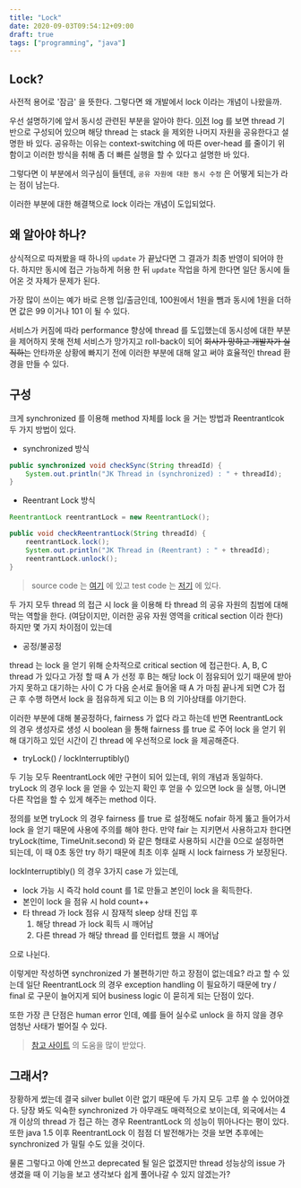 ```yaml
---
title: "Lock"
date: 2020-09-03T09:54:12+09:00
draft: true
tags: ["programming", "java"]
---
```


## Lock?

사전적 용어로 '잠금' 을 뜻한다. 그렇다면 왜 개발에서 lock 이라는 개념이 나왔을까.

우선 설명하기에 앞서 동시성 관련된 부분을 알아야 한다. [이전](https://jungqui.github.io/posts/processnthread/) log 를 보면 thread 기반으로 구성되어 있으며
해당 thread 는 stack 을 제외한 나머지 자원을 공유한다고 설명한 바 있다. 공유하는 이유는 context-switching 에 따른 over-head 를 줄이기 위함이고
이러한 방식을 취해 좀 더 빠른 실행을 할 수 있다고 설명한 바 있다.

그렇다면 이 부분에서 의구심이 들텐데, `공유 자원에 대한 동시 수정` 은 어떻게 되는가 라는 점이 남는다.

이러한 부분에 대한 해결책으로 lock 이라는 개념이 도입되었다.

## 왜 알아야 하나?
상식적으로 따져봤을 때 하나의 `update` 가 끝났다면 그 결과가 최종 반영이 되어야 한다.
하지만 동시에 접근 가능하게 허용 한 뒤 `update` 작업을 하게 한다면 일단 동시에 들어온 것 자체가 문제가 된다.

가장 많이 쓰이는 예가 바로 은행 입/출금인데, 100원에서 1원을 뺌과 동시에 1원을 더하면 값은 99 이거나 101 이 될 수 있다.

서비스가 커짐에 따라 performance 향상에 thread 를 도입했는데 동시성에 대한 부분을 제어하지 못해 전체 서비스가 망가지고 roll-back이 되어 ~~회사가 망하고 개발자가 실직하는~~ 안타까운 상황에 빠지기 전에 
이러한 부분에 대해 알고 써야 효율적인 thread 환경을 만들 수 있다.

## 구성
크게 synchronized 를 이용해 method 자체를 lock 을 거는 방법과 Reentrantlcok 두 가지 방법이 있다.

- synchronized 방식

``` java
public synchronized void checkSync(String threadId) {
    System.out.println("JK Thread in (synchronized) : " + threadId);
}
```

- Reentrant Lock 방식

``` java
ReentrantLock reentrantLock = new ReentrantLock();

public void checkReentrantLock(String threadId) {
    reentrantLock.lock();
    System.out.println("JK Thread in (Reentrant) : " + threadId);
    reentrantLock.unlock();
}
```

> source code 는 [여기](https://github.com/JUNGQUI/spring/blob/master/src/main/java/com/jk/spring/lock/JKLock.java) 에 있고
> test code 는 [저기](https://github.com/JUNGQUI/spring/blob/master/src/test/java/com/jk/spring/JKTestNotePad.java) 에 있다.

두 가지 모두 thread 의 접근 시 lock 을 이용해 타 thread 의 공유 자원의 침범에 대해 막는 역할을 한다.
(여담이지만, 이러한 공유 자원 영역을 critical section 이라 한다) 하지만 몇 가지 차이점이 있는데

- 공정/불공정

thread 는 lock 을 얻기 위해 순차적으로 critical section 에 접근한다. A, B, C thread 가 있다고 가정 할 때 A 가 선정 후 B는 해당 lock 이 점유되어 있기 때문에
받아가지 못하고 대기하는 사이 C 가 다음 순서로 들어올 때 A 가 마침 끝나게 되면 C가 접근 후 수행 하면서 lock 을 점유하게 되고 이는 B 의 기아상태를 야기한다.

이러한 부분에 대해 불공정하다, fairness 가 없다 라고 하는데 반면 ReentrantLock 의 경우 생성자로 생성 시 boolean 을 통해 fairness 를 true 로 주어 lock 을 얻기 위해
대기하고 있던 시간이 긴 thread 에 우선적으로 lock 을 제공해준다.

- tryLock() / lockInterruptibly()

두 기능 모두 ReentrantLock 에만 구현이 되어 있는데, 위의 개념과 동일하다. tryLock 의 경우 lock 을 얻을 수 있는지 확인 후 얻을 수 있으면 lock 을 실행, 아니면 다른 작업을 할 수 있게 해주는 method 이다.

정의를 보면 tryLock 의 경우 fairness 를 true 로 설정해도 nofair 하게 뚫고 들어가서 lock 을 얻기 때문에 사용에 주의를 해야 한다.
만약 fair 는 지키면서 사용하고자 한다면 tryLock(time, TimeUnit.second) 와 같은 형태로 사용하되 시간을 0으로 설정하면 되는데, 이 때 0초 동안 try 하기 때문에 최초 이후 실패 시 lock fairness 가 보장된다.

lockInterruptibly() 의 경우 3가지 case 가 있는데,
 
- lock 가능 시 즉각 hold count 를 1로 만들고 본인이 lock 을 획득한다. 
- 본인이 lock 을 점유 시 hold count++ 
- 타 thread 가 lock 점유 시 잠재적 sleep 상태 진입 후
    1. 해당 thread 가 lock 획득 시 깨어남
    2. 다른 thread 가 해당 thread 를 인터럽트 했을 시 깨어남

으로 나뉜다.

이렇게만 작성하면 synchronized 가 불편하기만 하고 장점이 없는데요? 라고 할 수 있는데 일단 ReentrantLock 의 경우
exception handling 이 필요하기 때문에 try / final 로 구문이 늘어지게 되어 business logic 이 묻히게 되는 단점이 있다.

또한 가장 큰 단점은 human error 인데, 예를 들어 실수로 unlock 을 하지 않을 경우 엄청난 사태가 벌어질 수 있다.

> [참고 사이트](https://javarevisited.blogspot.com/2013/03/reentrantlock-example-in-java-synchronized-difference-vs-lock.html) 의 도움을 많이 받았다.

## 그래서?

장황하게 썼는데 결국 silver bullet 이란 없기 때문에 두 가지 모두 고루 쓸 수 있어야겠다. 당장 봐도 익숙한 synchronized 가 아무래도 매력적으로 보이는데, 
외국에서는 4개 이상의 thread 가 접근 하는 경우 ReentrantLock 의 성능이 뛰아나다는 평이 있다. 또한 java 1.5 이후 ReentrantLock 이 점점 더 발전해가는 것을 보면
추후에는 synchronized 가 밀릴 수도 있을 것이다.

물론 그렇다고 아예 안쓰고 deprecated 될 일은 없겠지만 thread 성능상의 issue 가 생겼을 때 이 기능을 보고 생각보다 쉽게 풀어나갈 수 있지 않겠는가?


